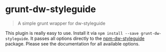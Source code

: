 # grunt-dw-styleguide

> A simple grunt wrapper for dw-styleguide

This plugin is really easy to use. Install it via `npm install --save grunt-dw-styleguide`. It passes all options directly
to the [npm-dw-styleguide](https://github.com/denkwerk/npm-dw-styleguide) package. Please see the documentation for all
available options.
